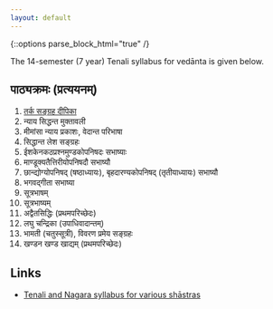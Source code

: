 ```yaml
---
layout: default
---
```


{::options parse_block_html="true" /}

The 14-semester (7 year) Tenali syllabus for vedānta is given below.

## पाठ्यक्रमः (प्रत्ययनम्)

1. [तर्क सङ्ग्रह दीपिका](../tarka)
2. न्याय सिद्धन्त मुक्तावली
3. मीमांसा न्याय प्रकाशः, वेदान्त परिभाषा
4. सिद्धान्त लेश सङ्ग्रहः
5. ईशकेनकठप्रश्नमुण्डकोपनिषदः सभाष्याः
6. माण्डूक्यतैत्तिरीयोपनिषदौ सभाष्यौ
7. छान्द्योग्योपनिषद् (षष्ठाध्यायः), बृहदारण्यकोपनिषद् (तृतीयाध्यायः) सभाष्यौ
8. भगवद्गीता सभाष्या
9. सूत्रभाषम्
10. सूत्रभाष्यम्
11. अद्वैतसिद्धिः (प्रथमपरिच्छेदः)
12. लघु चन्द्रिका (उपाधिवादान्तम्)
13. भामती (चतुस्सूत्री), विवरण प्रमेय सङ्ग्रहः
14. खण्डन खण्ड खाद्यम् (प्रथमपरिच्छेदः)

## Links

- [Tenali and Nagara syllabus for various shāstras](https://groups.google.com/d/msg/bvparishat/E-6sDghh7XE/tC8PixnUAQAJ)